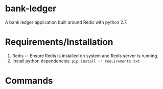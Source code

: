 # bank-ledger
A bank ledger application built around Redis with python 2.7.

# Requirements/Installation
1. Redis -- Ensure Redis is installed on system and Redis server is running.
2. Install python dependencies: ```pip install -r requirements.txt ```

# Commands
